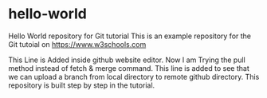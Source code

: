 # hello-world
Hello World repository for Git tutorial
This is an example repository for the Git tutoial on https://www.w3schools.com

This Line is Added inside github website editor.
Now I am Trying the pull method instead of fetch & merge command.
This line is added to see that we can upload a branch from local directory to remote github directory.
This repository is built step by step in the tutorial.
